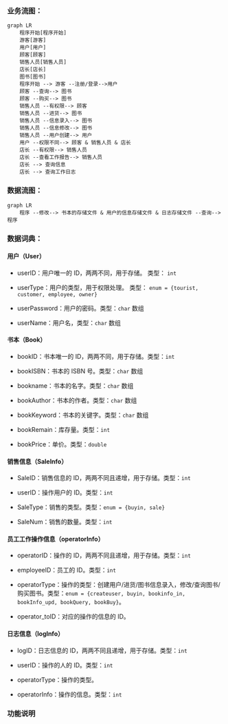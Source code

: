 ### 业务流图：

```mermaid
graph LR
    程序开始[程序开始]
    游客[游客]
    用户[用户]
    顾客[顾客]
    销售人员[销售人员]
    店长[店长]
    图书[图书]
    程序开始 --> 游客 --注册/登录-->用户
    顾客 --查询--> 图书
    顾客 --购买--> 图书
    销售人员 --有权限--> 顾客
    销售人员 --进货--> 图书
    销售人员 --信息录入--> 图书
    销售人员 --信息修改--> 图书
    销售人员 --用户创建--> 用户
    用户 --权限不同--> 顾客 & 销售人员 & 店长
    店长 --有权限--> 销售人员
    店长 --查看工作报告--> 销售人员
    店长 --> 查询信息
    店长 --> 查询工作日志
```

### 数据流图：

```mermaid
graph LR
    程序 --修改--> 书本的存储文件 & 用户的信息存储文件 & 日志存储文件 --查询--> 程序
```

### 数据词典：

#### 用户（User）

- userID：用户唯一的 ID，两两不同，用于存储。 类型： `int`

- userType：用户的类型，用于权限处理。 类型： `enum = {tourist, customer, employee, owner}`

- userPassword：用户的密码。类型：`char` 数组

- userName：用户名，类型：`char` 数组

#### 书本（Book）

- bookID：书本唯一的 ID，两两不同，用于存储。类型：`int`

- bookISBN：书本的 ISBN 号。类型：`char` 数组

- bookname：书本的名字。类型：`char` 数组

- bookAuthor：书本的作者。类型：`char` 数组

- bookKeyword：书本的关键字。类型：`char` 数组

- bookRemain：库存量。类型：`int`

- bookPrice：单价。类型：`double`

#### 销售信息（SaleInfo）

- SaleID：销售信息的 ID，两两不同且递增，用于存储。类型：`int`

- userID：操作用户的 ID。类型：`int`

- SaleType：销售的类型。类型：`enum = {buyin, sale}`

- SaleNum：销售的数量。类型：`int`

#### 员工工作操作信息（operatorInfo）

- operatorID：操作的 ID，两两不同且递增，用于存储。类型：`int`

- employeeID：员工的 ID。类型：`int`

- operatorType：操作的类型：创建用户/进货/图书信息录入，修改/查询图书/购买图书。类型：`enum = {createuser, buyin, bookinfo_in, bookInfo_upd, bookQuery, bookBuy}`。

- operator_toID：对应的操作的信息的 ID。

#### 日志信息（logInfo）

- logID：日志信息的 ID，两两不同且递增，用于存储。类型：`int`

- userID：操作的人的 ID。类型：`int`

- operatorType：操作的类型。

- operatorInfo：操作的信息。类型：`int`

### 功能说明
